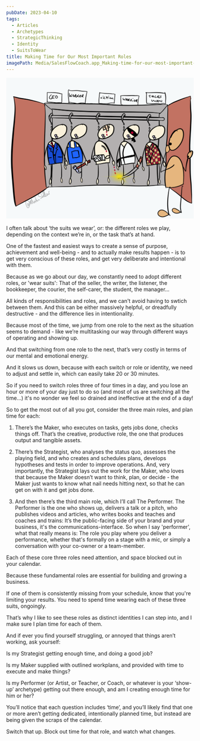 ```yaml
---
pubDate: 2023-04-10
tags:
  - Articles
  - Archetypes
  - StrategicThinking
  - Identity
  - SuitsToWear
title: Making Time for Our Most Important Roles
imagePath: Media/SalesFlowCoach.app_Making-time-for-our-most-important-roles_MartinStellar.png
---
```


![](Media/SalesFlowCoach.app_Making-time-for-our-most-important-roles_MartinStellar.png)

I often talk about ‘the suits we wear’, or: the different roles we play, depending on the context we’re in, or the task that’s at hand.

One of the fastest and easiest ways to create a sense of purpose, achievement and well-being - and to actually make results happen - is to get very conscious of these roles, and get very deliberate and intentional with them.

Because as we go about our day, we constantly need to adopt different roles, or 'wear suits': That of the seller, the writer, the listener, the bookkeeper, the courier, the self-carer, the student, the manager…

All kinds of responsibilities and roles, and we can't avoid having to swtich between them. And this can be either massively helpful, or dreadfully destructive - and the difference lies in intentionality.

Because most of the time, we jump from one role to the next as the situation seems to demand - like we’re multitasking our way through different ways of operating and showing up.

And that switching from one role to the next, that’s very costly in terms of our mental and emotional energy.

And it slows us down, because with each switch or role or identity, we need to adjust and settle in, which can easily take 20 or 30 minutes.

So if you need to switch roles three of four times in a day, and you lose an hour or more of your day just to do so (and most of us are switching all the time…) it's no wonder we feel so drained and ineffective at the end of a day!

So to get the most out of all you got, consider the three main roles, and plan time for each:

1. There’s the Maker, who executes on tasks, gets jobs done, checks things off. That’s the creative, productive role, the one that produces output and tangible assets.

2. There’s the Strategist, who analyses the status quo, assesses the playing field, and who creates and schedules plans, develops hypotheses and tests in order to improve operations.
   And, very importantly, the Strategist lays out the work for the Maker, who loves that because the Maker doesn’t want to think, plan, or decide - the Maker just wants to know what nail needs hitting next, so that he can get on with it and get jobs done.

3. And then there’s the third main role, which I’ll call The Performer.
   The Performer is the one who shows up, delivers a talk or a pitch, who publishes videos and articles, who writes books and teaches and coaches and trains:
   It’s the public-facing side of your brand and your business, it's the communications-interface.
   So when I say 'performer', what that really means is:
The role you play where you deliver a performance, whether that's formally on a stage with a mic, or simply a conversation with your co-owner or a team-member.

Each of these core three roles need attention, and space blocked out in your calendar.

Because these fundamental roles are essential for building and growing a business.

If one of them is consistently missing from your schedule, know that you're limiting your results. You need to spend time wearing each of these three suits, ongoingly.

That’s why I like to see these roles as distinct identities I can step into, and I make sure I plan time for each of them.

And if ever you find yourself struggling, or annoyed that things aren’t working, ask yourself:

Is my Strategist getting enough time, and doing a good job?

Is my Maker supplied with outlined workplans, and provided with time to execute and make things?

Is my Performer (or Artist, or Teacher, or Coach, or whatever is your ‘show-up’ archetype) getting out there enough, and am I creating enough time for him or her?

You’ll notice that each question includes ‘time’, and you’ll likely find that one or more aren’t getting dedicated, intentionally planned time, but instead are being given the scraps of the calendar.

Switch that up. Block out time for that role, and watch what changes.